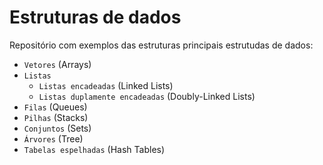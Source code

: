 # Estruturas de dados

Repositório com exemplos das estruturas principais estrutudas de dados:

- `Vetores` (Arrays)
- `Listas`
    - `Listas encadeadas`  (Linked Lists)
    - `Listas duplamente encadeadas` (Doubly-Linked Lists)
- `Filas` (Queues)
- `Pilhas` (Stacks)
- `Conjuntos` (Sets)
- `Árvores` (Tree)
- `Tabelas espelhadas` (Hash Tables)

